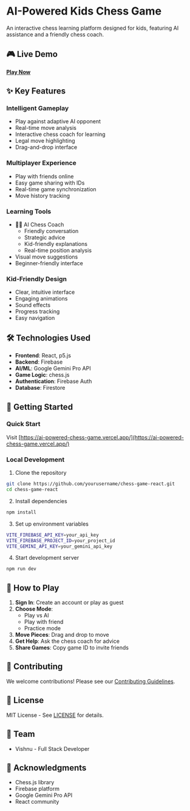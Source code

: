 # AI-Powered Kids Chess Game

An interactive chess learning platform designed for kids, featuring AI assistance and a friendly chess coach.

## 🎮 Live Demo
**[Play Now](https://ai-powered-chess-game.vercel.app/)**

## ✨ Key Features

### Intelligent Gameplay
- Play against adaptive AI opponent
- Real-time move analysis
- Interactive chess coach for learning
- Legal move highlighting
- Drag-and-drop interface

### Multiplayer Experience
- Play with friends online
- Easy game sharing with IDs
- Real-time game synchronization
- Move history tracking

### Learning Tools
- 🧙‍♂️ AI Chess Coach
  - Friendly conversation
  - Strategic advice
  - Kid-friendly explanations
  - Real-time position analysis
- Visual move suggestions
- Beginner-friendly interface

### Kid-Friendly Design
- Clear, intuitive interface
- Engaging animations
- Sound effects
- Progress tracking
- Easy navigation

## 🛠️ Technologies Used
- **Frontend**: React, p5.js
- **Backend**: Firebase
- **AI/ML**: Google Gemini Pro API
- **Game Logic**: chess.js
- **Authentication**: Firebase Auth
- **Database**: Firestore

## 🚀 Getting Started

### Quick Start
Visit [https://ai-powered-chess-game.vercel.app/](https://ai-powered-chess-game.vercel.app/)

### Local Development
1. Clone the repository
```bash
git clone https://github.com/yourusername/chess-game-react.git
cd chess-game-react
```

2. Install dependencies
```bash
npm install
```

3. Set up environment variables
```bash
VITE_FIREBASE_API_KEY=your_api_key
VITE_FIREBASE_PROJECT_ID=your_project_id
VITE_GEMINI_API_KEY=your_gemini_api_key
```

4. Start development server
```bash
npm run dev
```

## 📖 How to Play
1. **Sign In**: Create an account or play as guest
2. **Choose Mode**: 
   - Play vs AI
   - Play with friend
   - Practice mode
3. **Move Pieces**: Drag and drop to move
4. **Get Help**: Ask the chess coach for advice
5. **Share Games**: Copy game ID to invite friends

## 🤝 Contributing
We welcome contributions! Please see our [Contributing Guidelines](CONTRIBUTING.md).

## 📄 License
MIT License - See [LICENSE](LICENSE) for details.

## 👥 Team
- Vishnu - Full Stack Developer
 

## 🙏 Acknowledgments
- Chess.js library
- Firebase platform
- Google Gemini Pro API
- React community
